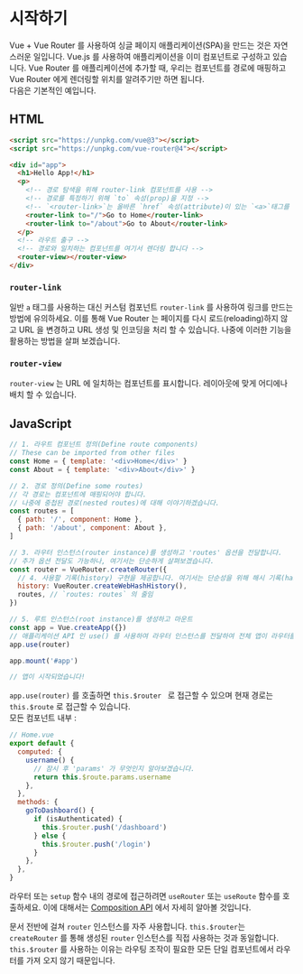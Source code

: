 # 시작하기

Vue + Vue Router 를 사용하여 싱글 페이지 애플리케이션(SPA)을 만드는 것은 자연스러운 일입니다. Vue.js 를 사용하여 애플리케이션을 이미 컴포넌트로 구성하고 있습니다. Vue Router 를 애플리케이션에 추가할 때, 우리는 컴포넌트를 경로에 매핑하고 Vue Router 에게 렌더링할 위치를 알려주기만 하면 됩니다. <br>다음은 기본적인 예입니다.

## HTML

```html
<script src="https://unpkg.com/vue@3"></script>
<script src="https://unpkg.com/vue-router@4"></script>

<div id="app">
  <h1>Hello App!</h1>
  <p>
    <!-- 경로 탐색을 위해 router-link 컴포넌트를 사용 -->
    <!-- 경로를 특정하기 위해 `to` 속성(prop)을 지정 -->
    <!-- `<router-link>`는 올바른 `href` 속성(attribute)이 있는 `<a>`태그를 렌더링합니다. -->
    <router-link to="/">Go to Home</router-link>
    <router-link to="/about">Go to About</router-link>
  </p>
  <!-- 라우트 출구 -->
  <!-- 경로와 일치하는 컴포넌트를 여기서 렌더링 합니다 -->
  <router-view></router-view>
</div>
```

### `router-link`

일반 `a` 태그를 사용하는 대신 커스텀 컴포넌트  `router-link` 를 사용하여 링크를 만드는 방법에 유의하세요. 이를 통해 Vue Router 는 페이지를 다시 로드(reloading)하지 않고 URL 을 변경하고 URL 생성 및 인코딩을 처리 할 수 ​​있습니다. 나중에 이러한 기능을 활용하는 방법을 살펴 보겠습니다.

### `router-view`

`router-view` 는 URL 에 일치하는 컴포넌트를 표시합니다. 레이아웃에 맞게 어디에나 배치 할 수 있습니다.

## JavaScript

```js
// 1. 라우트 컴포넌트 정의(Define route components)
// These can be imported from other files
const Home = { template: '<div>Home</div>' }
const About = { template: '<div>About</div>' }

// 2. 경로 정의(Define some routes)
// 각 경로는 컴포넌트에 매핑되어야 합니다.
// 나중에 중첩된 경로(nested routes)에 대해 이야기하겠습니다.
const routes = [
  { path: '/', component: Home },
  { path: '/about', component: About },
]

// 3. 라우터 인스턴스(router instance)를 생성하고 'routes' 옵션을 전달합니다.
// 추가 옵션 전달도 가능하나, 여기서는 단순하게 살펴보겠습니다.
const router = VueRouter.createRouter({
  // 4. 사용할 기록(history) 구현을 제공합니다. 여기서는 단순성을 위해 해시 기록(hash history)을 사용합니다.
  history: VueRouter.createWebHashHistory(),
  routes, // `routes: routes` 의 줄임
})

// 5. 루트 인스턴스(root instance)를 생성하고 마운트
const app = Vue.createApp({})
// 애플리케이션 API 인 use() 를 사용하여 라우터 인스턴스를 전달하여 전체 앱이 라우터를 인식하도록 합니다.
app.use(router)

app.mount('#app')

// 앱이 시작되었습니다!
```

`app.use(router)` 를 호출하면 `this.$router ` 로 접근할 수 있으며 현재 경로는 `this.$route` 로 접근할 수 있습니다.<br>모든 컴포넌트 내부 :

```js
// Home.vue
export default {
  computed: {
    username() {
      // 잠시 후 'params' 가 무엇인지 알아보겠습니다.
      return this.$route.params.username
    },
  },
  methods: {
    goToDashboard() {
      if (isAuthenticated) {
        this.$router.push('/dashboard')
      } else {
        this.$router.push('/login')
      }
    },
  },
}
```

라우터 또는 `setup` 함수 내의 경로에 접근하려면 `useRouter` 또는 `useRoute` 함수를 호출하세요. 이에 대해서는 [Composition API](./advanced/composition-api.md#accessing-the-router-and-current-route-inside-setup) 에서 자세히 알아볼 것입니다.

문서 전반에 걸쳐 `router` 인스턴스를 자주 사용합니다. `this.$router`는 `createRouter` 를 통해 생성된 `router` 인스턴스를 직접 사용하는 것과 동일합니다. `this.$router` 를 사용하는 이유는 라우팅 조작이 필요한 모든 단일 컴포넌트에서 라우터를 가져 오지 않기 때문입니다.
